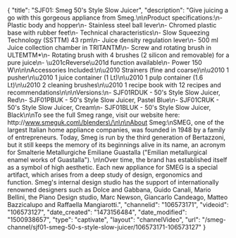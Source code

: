 {
    "title": "SJF01: Smeg 50's Style  Slow Juicer",
    "description": "Give juicing a go with this gorgeous appliance from Smeg.\n\nProduct specifications:\n- Plastic body and hopper\n- Stainless steel ball lever\n- Chromed plastic base with rubber feet\n- Technical characteristics\n- Slow Squeezing Technology (SSTTM) 43 rpm\n- Juice density regulation lever\n- 500 ml Juice collection chamber in TRITANTM\n- Screw and rotating brush in ULTEMTM*\n- Rotating brush with 4 brushes (2 silicon and removable) for a pure juice\n- \u201cReverse\u201d function available\n- Power 150 W\n\n\nAccessories Included:\n\u2010 Strainers (fine and coarse)\n\u2010 1 pusher\n\u2010 1 juice container (1 Lt)\n\u2010 1 pulp container (1.6 Lt)\n\u2010 2 cleaning brushes\n\u2010 1 recipe book with 12 recipes and recommendations\n\n\nVersions:\n- SJF01RDUK - 50's Style Slow Juicer, Red\n- SJF01PBUK - 50's Style Slow Juicer, Pastel Blue\n- SJF01CRUK - 50's Style Slow Juicer, Cream\n- SJF01BLUK - 50's Style Slow Juicer, Black\n\nTo see the full Smeg range, visit our website here: http:\/\/www.smeguk.com\/blenders\/\n\n\nAbout Smeg:\nSMEG, one of the largest Italian home appliance companies, was founded in 1948 by a family of entrepreneurs. Today, Smeg is run by the third generation of Bertazzoni, but it still keeps the memory of its beginnings alive in its name, an acronym for Smalterie Metallurgiche Emiliane Guastalla (\"Emilian metallurgical enamel works of Guastalla\"). \n\nOver time, the brand has established itself as a symbol of high aesthetic. Each new appliance for SMEG is a special artifact, which arises from a deep study of design, ergonomics and function. Smeg's internal design studio has the support of internationally renowned designers such as Dolce and Gabbana, Guido Canali, Mario Bellini, the Piano Design studio, Marc Newson, Giancarlo Candeago, Matteo Bazzicalupo and Raffaella Mangiarotti.",
    "channelid": "106573171",
    "videoid": "106573127",
    "date_created": "1473156484",
    "date_modified": "1500938657",
    "type": "captivate",
    "layout": "channelVideo",
    "url": "\/smeg-channel\/sjf01-smeg-50-s-style-slow-juicer\/106573171-106573127"
}